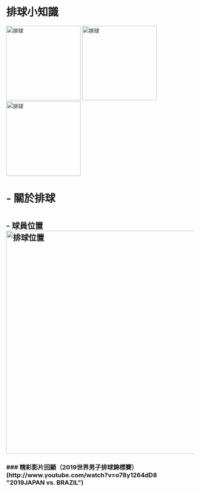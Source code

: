 # 排球小知識
<main>

<img src = "https://www.conti.com.tw/UploadFile/GoodPic/144315154322971_big.jpg" width="200" alt="排球"/> <img src = "https://img30.360buyimg.com/n7/jfs/t1/71786/34/4908/144024/5d319f71Ed37819ee/d3b6bb40ce33e94b.png" width="200" alt="排球"/> <img src = "https://www.luanvi.com/604-xlarge_default/ball-molten-v5m5000.jpg" width="200" alt="排球"/>
<h1>
   - 關於排球
  
<h1>

<h2>
  - 球員位置
  <img src = "https://lh3.googleusercontent.com/proxy/94-cDau5ofSj5IiZgk4j3_mYfwlW2bEcid4klaIat9wOXEws46keF3WJdnmetgPiNFH8tNwJCLaHZkcuvc_1Y7HAjhy1slylUNqPk5yu-gEM35siboFwRYVbbK7xRaz-1pTqfa3Z1CNfG_8Qgr_vkvBcaurfc2L_VNlUnUXd4XQ" width="600" alt="排球位置"/>
</h2>

<h3>
  ### 精彩影片回顧（2019世界男子排球錦標賽）
  (http://www.youtube.com/watch?v=o78y1264dD8 "2019JAPAN vs. BRAZIL")
</h3>

</main>
